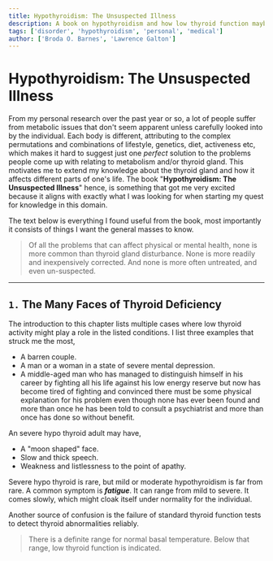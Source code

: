 ```yaml
---
title: Hypothyroidism: The Unsuspected Illness
description: A book on hypothyroidism and how low thyroid function maybe affecting the body, emotions and life.
tags: ['disorder', 'hypothyroidism', 'personal', 'medical']
author: ['Broda O. Barnes', 'Lawrence Galton']
---
```


# Hypothyroidism: The Unsuspected Illness

From my personal research over the past year or so, a lot of people suffer from metabolic issues that don't seem apparent unless carefully looked into by the individual. Each body is different, attributing to the complex permutations and combinations of lifestyle, genetics, diet, activeness etc, which makes it hard to suggest just one *perfect* solution to the problems people come up with relating to metabolism and/or thyroid gland. This motivates me to extend my knowledge about the thyroid gland and how it affects different parts of one's life. The book "**Hypothyroidism: The Unsuspected Illness**" hence, is something that got me very excited because it aligns with exactly what I was looking for when starting my quest for knowledge in this domain.

The text below is everything I found useful from the book, most importantly it consists of things I want the general masses to know.

> Of all the problems that can affect physical or mental health, none is more common than thyroid gland disturbance. None is more readily and inexpensively corrected. And none is more often untreated, and even un-suspected.

---

## `1.` The Many Faces of Thyroid Deficiency

The introduction to this chapter lists multiple cases where low thyroid activity might play a role in the listed conditions. I list three examples that struck me the most,

- A barren couple.
- A man or a woman in a state of severe mental depression.
- A middle-aged man who has managed to distinguish himself in his career by fighting all his life against his low energy reserve but now has become tired of fighting and convinced there must be some physical explanation for his problem even though none has ever been found and more than once he has been told to consult a psychiatrist and more than once has done so without benefit.

An severe hypo thyroid adult may have,

- A "moon shaped" face.
- Slow and thick speech.
- Weakness and listlessness to the point of apathy.

Severe hypo thyroid is rare, but mild or moderate hypothyroidism is far from rare. A common symptom is ***fatigue***. It can range from mild to severe. It comes slowly, which might cloak itself under normality for the individual.

Another source of confusion is the failure of standard thyroid function tests to detect thyroid abnormalities reliably.

> There is a definite range for normal basal temperature.
> Below that range, low thyroid function is indicated.











​		
